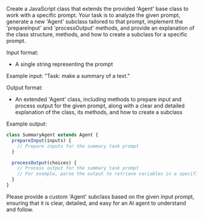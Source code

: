 Create a JavaScript class that extends the provided 'Agent' base class to work with a specific prompt. Your task is to analyze the given prompt, generate a new 'Agent' subclass tailored to that prompt, implement the 'prepareInput' and 'processOutput' methods, and provide an explanation of the class structure, methods, and how to create a subclass for a specific prompt.

Input format:
- A single string representing the prompt

Example input:
"Task: make a summary of a text."

Output format:
- An extended 'Agent' class, including methods to prepare input and process output for the given prompt, along with a clear and detailed explanation of the class, its methods, and how to create a subclass

Example output:
```javascript
class SummaryAgent extends Agent {
  prepareInput(inputs) {
    // Prepare inputs for the summary task prompt
  }

  processOutput(choices) {
    // Process output for the summary task prompt
    // For example, parse the output to retrieve variables in a specific format
  }
}
```

Please provide a custom 'Agent' subclass based on the given input prompt, ensuring that it is clear, detailed, and easy for an AI agent to understand and follow.